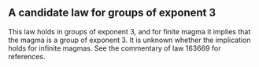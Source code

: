 ## A candidate law for groups of exponent 3

This law holds in groups of exponent 3, and for finite magma it implies that the magma is a group of exponent 3.  It is unknown whether the implication holds for infinite magmas.  See the commentary of law 163669 for references.